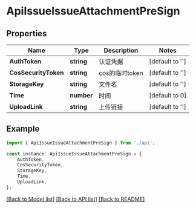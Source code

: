 # ApiIssueIssueAttachmentPreSign


## Properties

Name | Type | Description | Notes
------------ | ------------- | ------------- | -------------
**AuthToken** | **string** | 认证凭据 | [default to '']
**CosSecurityToken** | **string** | cos的临时token | [default to '']
**StorageKey** | **string** | 文件名 | [default to '']
**Time** | **number** | 时间 | [default to 0]
**UploadLink** | **string** | 上传链接 | [default to '']

## Example

```typescript
import { ApiIssueIssueAttachmentPreSign } from './api';

const instance: ApiIssueIssueAttachmentPreSign = {
    AuthToken,
    CosSecurityToken,
    StorageKey,
    Time,
    UploadLink,
};
```

[[Back to Model list]](../README.md#documentation-for-models) [[Back to API list]](../README.md#documentation-for-api-endpoints) [[Back to README]](../README.md)
